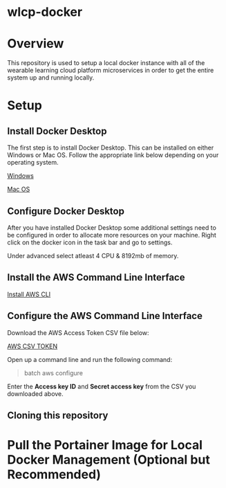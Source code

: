 # wlcp-docker

# Overview

This repository is used to setup a local docker instance with all of the wearable learning cloud platform microservices in order to get the entire system up and running locally.

# Setup

## Install Docker Desktop

The first step is to install Docker Desktop. This can be installed on either Windows or Mac OS. Follow the appropriate link below depending on your operating system.

[Windows](https://docs.docker.com/docker-for-windows/install)

[Mac OS](https://docs.docker.com/docker-for-mac/install/)

## Configure Docker Desktop

After you have installed Docker Desktop some additional settings need to be configured in order to allocate more resources on your machine. Right click on the docker icon in the task bar and go to settings.

Under advanced select atleast 4 CPU & 8192mb of memory.

## Install the AWS Command Line Interface

[Install AWS CLI](https://docs.aws.amazon.com/cli/latest/userguide/install-cliv2.html)

## Configure the AWS Command Line Interface

Download the AWS Access Token CSV file below:

[AWS CSV TOKEN]()

Open up a command line and run the following command:

> batch aws configure

Enter the **Access key ID** and **Secret access key** from the CSV you downloaded above.

## Cloning this repository

# Pull the Portainer Image for Local Docker Management (Optional but Recommended)


